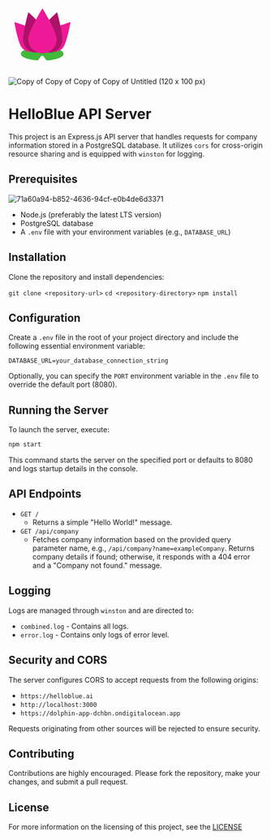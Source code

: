 <svg xmlns="http://www.w3.org/2000/svg" xmlns:xlink="http://www.w3.org/1999/xlink" width="1500" zoomAndPan="magnify" viewBox="0 0 1125 374.999991" height="500" preserveAspectRatio="xMidYMid meet" version="1.0"><defs><clipPath id="ca6404bdc1"><path d="M 95.070312 150 L 149.070312 150 L 149.070312 225 L 95.070312 225 Z M 95.070312 150 " clip-rule="nonzero"/></clipPath><clipPath id="184ee83fb1"><path d="M 54 242 L 243 242 L 243 302.535156 L 54 302.535156 Z M 54 242 " clip-rule="nonzero"/></clipPath><clipPath id="ec488a2dcc"><path d="M 150 132 L 273.066406 132 L 273.066406 265 L 150 265 Z M 150 132 " clip-rule="nonzero"/></clipPath><clipPath id="0fb7e77f21"><path d="M 25.566406 132 L 148 132 L 148 265 L 25.566406 265 Z M 25.566406 132 " clip-rule="nonzero"/></clipPath><clipPath id="9854196e2f"><path d="M 86 72.285156 L 212 72.285156 L 212 271 L 86 271 Z M 86 72.285156 " clip-rule="nonzero"/></clipPath></defs><g clip-path="url(#ca6404bdc1)"><path fill="#43c2f3" d="M 149.042969 197.964844 C 149.042969 212.90625 136.960938 225.019531 122.050781 225.019531 C 107.140625 225.019531 95.054688 212.90625 95.054688 197.964844 C 95.054688 183.019531 122.050781 150.015625 122.050781 150.015625 C 122.050781 150.015625 149.042969 183.019531 149.042969 197.964844 " fill-opacity="1" fill-rule="nonzero"/></g><g clip-path="url(#184ee83fb1)"><path fill="#40b93c" d="M 242.367188 272.761719 C 242.367188 286.941406 211.605469 298.824219 170.230469 301.984375 C 163.1875 302.519531 155.832031 280.746094 148.269531 280.746094 C 140.949219 280.746094 133.820312 302.539062 126.980469 302.03125 C 85.265625 298.949219 54.171875 287.015625 54.171875 272.761719 C 54.171875 256.167969 96.300781 242.714844 148.269531 242.714844 C 200.238281 242.714844 242.367188 256.167969 242.367188 272.761719 " fill-opacity="1" fill-rule="nonzero"/></g><g clip-path="url(#ec488a2dcc)"><path fill="#ee1997" d="M 238.578125 247.253906 C 220.261719 267.976562 188.582031 269.949219 167.824219 251.664062 C 147.066406 233.375 145.089844 201.75 163.40625 181.027344 C 181.722656 160.300781 273.035156 132.648438 273.035156 132.648438 C 273.035156 132.648438 256.902344 226.53125 238.578125 247.253906 " fill-opacity="1" fill-rule="nonzero"/></g><g clip-path="url(#0fb7e77f21)"><path fill="#ee1997" d="M 60.046875 247.25 C 78.363281 267.972656 110.042969 269.945312 130.800781 251.65625 C 151.5625 233.367188 153.539062 201.746094 135.21875 181.023438 C 116.902344 160.296875 25.601562 132.652344 25.601562 132.652344 C 25.601562 132.652344 41.730469 226.53125 60.046875 247.25 " fill-opacity="1" fill-rule="nonzero"/></g><path fill="#ad1268" d="M 235.128906 225.285156 C 226.421875 255.855469 194.53125 273.59375 163.902344 264.898438 C 133.28125 256.203125 115.515625 224.371094 124.222656 193.796875 C 132.929688 163.222656 213.925781 89.3125 213.925781 89.3125 C 213.925781 89.3125 243.839844 194.710938 235.128906 225.285156 " fill-opacity="1" fill-rule="nonzero"/><path fill="#ad1268" d="M 66.242188 225.285156 C 74.953125 255.855469 106.839844 273.59375 137.464844 264.898438 C 168.09375 256.203125 185.859375 224.371094 177.148438 193.796875 C 168.441406 163.222656 87.449219 89.3125 87.449219 89.3125 C 87.449219 89.3125 57.535156 194.710938 66.242188 225.285156 " fill-opacity="1" fill-rule="nonzero"/><g clip-path="url(#9854196e2f)"><path fill="#ee1997" d="M 211.949219 208.082031 C 211.949219 242.613281 183.90625 270.605469 149.316406 270.605469 C 114.726562 270.605469 86.683594 242.613281 86.683594 208.082031 C 86.683594 173.546875 149.316406 72.285156 149.316406 72.285156 C 149.316406 72.285156 211.949219 173.546875 211.949219 208.082031 " fill-opacity="1" fill-rule="nonzero"/></g></svg>
![Copy of Copy of Copy of Copy of Untitled (120 x 100 px)](https://github.com/HelloblueAI/express_server/assets/81389644/82726605-097d-43be-80a4-ff3c0d08886f)

# HelloBlue API Server
This project is an Express.js API server that handles requests for company information stored in a PostgreSQL database. It utilizes `cors` for cross-origin resource sharing and is equipped with `winston` for logging.

## Prerequisites
![71a60a94-b852-4636-94cf-e0b4de6d3371](https://github.com/pejmantheory/express_server/assets/81389644/b2a0795e-d1fc-4d15-aeae-946564977d9e)

- Node.js (preferably the latest LTS version)
- PostgreSQL database
- A `.env` file with your environment variables (e.g., `DATABASE_URL`)

## Installation

Clone the repository and install dependencies:

`git clone <repository-url>`
`cd <repository-directory>`
`npm install`

## Configuration

Create a `.env` file in the root of your project directory and include the following essential environment variable:
```plaintext
DATABASE_URL=your_database_connection_string
```
Optionally, you can specify the `PORT` environment variable in the `.env` file to override the default port (8080).

## Running the Server

To launch the server, execute:
```bash
npm start
```
This command starts the server on the specified port or defaults to 8080 and logs startup details in the console.

## API Endpoints

- `GET /`
  - Returns a simple "Hello World!" message.
- `GET /api/company`
  - Fetches company information based on the provided query parameter name, e.g., `/api/company?name=exampleCompany`. Returns company details if found; otherwise, it responds with a 404 error and a "Company not found." message.

## Logging

Logs are managed through `winston` and are directed to:
- `combined.log` - Contains all logs.
- `error.log` - Contains only logs of error level.

## Security and CORS

The server configures CORS to accept requests from the following origins:
- `https://helloblue.ai`
- `http://localhost:3000`
- `https://dolphin-app-dchbn.ondigitalocean.app`

Requests originating from other sources will be rejected to ensure security.

## Contributing

Contributions are highly encouraged. Please fork the repository, make your changes, and submit a pull request.

## License

For more information on the licensing of this project, see the [LICENSE](https://github.com/HelloblueAI/express_server/blob/84100b2abd3d7473b29e013c04bd863e95472370/LICENSE.md) 

